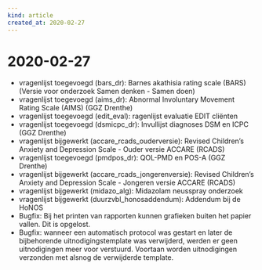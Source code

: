```yaml
---
kind: article
created_at: 2020-02-27
---
```


# 2020-02-27

* vragenlijst toegevoegd (bars_dr): Barnes akathisia rating scale (BARS) (Versie voor onderzoek Samen denken - Samen doen)
* vragenlijst toegevoegd (aims_dr): Abnormal Involuntary Movement Rating Scale (AIMS) (GGZ Drenthe)
* vragenlijst toegevoegd (edit_eval): ragenlijst evaluatie EDIT cliënten
* vragenlijst toegevoegd (dsmicpc_dr): Invullijst diagnoses DSM en ICPC (GGZ Drenthe)
* vragenlijst bijgewerkt (accare_rcads_ouderversie): Revised Children’s Anxiety and Depression Scale - Ouder versie ACCARE (RCADS)
* vragenlijst toegevoegd (pmdpos_dr): QOL-PMD en POS-A (GGZ Drenthe)
* vragenlijst bijgewerkt (accare_rcads_jongerenversie): Revised Children’s Anxiety and Depression Scale - Jongeren versie ACCARE (RCADS)
* vragenlijst bijgewerkt (midazo_alg): Midazolam neusspray onderzoek
* vragenlijst bijgewerkt (duurzvbl_honosaddendum): Addendum bij de HoNOS
* Bugfix: Bij het printen van rapporten kunnen grafieken buiten het papier vallen. Dit is opgelost.
* Bugfix: wanneer een automatisch protocol was gestart en later de bijbehorende uitnodigingstemplate was verwijderd, werden er geen uitnodigingen meer voor verstuurd. Voortaan worden uitnodigingen verzonden met alsnog de verwijderde template.